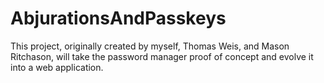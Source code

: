 # AbjurationsAndPasskeys
This project, originally created by myself, Thomas Weis, and Mason Ritchason, will take the password manager proof of concept and evolve it into a web application. 
